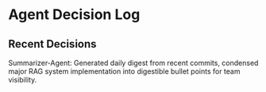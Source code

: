 # Agent Decision Log

## Recent Decisions

Summarizer-Agent: Generated daily digest from recent commits, condensed major RAG system implementation into digestible bullet points for team visibility.